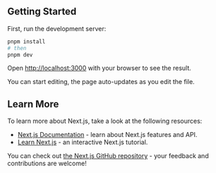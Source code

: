 ## Getting Started

First, run the development server:

```bash
pnpm install
# then
pnpm dev
```

Open [http://localhost:3000](http://localhost:3000) with your browser to see the result.

You can start editing, the page auto-updates as you edit the file.

## Learn More

To learn more about Next.js, take a look at the following resources:

- [Next.js Documentation](https://nextjs.org/docs) - learn about Next.js features and API.
- [Learn Next.js](https://nextjs.org/learn) - an interactive Next.js tutorial.

You can check out [the Next.js GitHub repository](https://github.com/vercel/next.js) - your feedback and contributions are welcome!
